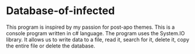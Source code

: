 # Database-of-infected
This program is inspired by my passion for post-apo themes. This is a console program written in c# language.
The program uses the System.IO library. It allows us to write data to a file, read it, search for it, delete it, copy the entire file or delete the database.
